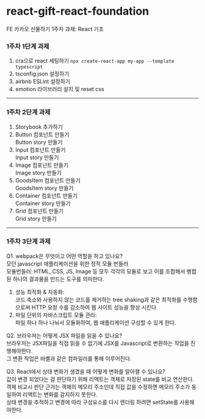# react-gift-react-foundation

FE 카카오 선물하기 1주차 과제: React 기초

### 1주차 1단계 과제

1. cra으로 react 세팅하기
   `npx create-react-app my-app --template typescript`
2. tsconfig.json 설정하기
3. airbnb ESLint 설정하기
4. emotion 라이브러리 설치 및 reset css

---

### 1주차 2단계 과제

1. Storybook 추가하기
2. Button 컴포넌트 만들기  
   Button story 만들기
3. Input 컴포넌트 만들기  
   Input story 만들기
4. Image 컴포넌트 만들기  
   Image story 만들기
5. GoodsItem 컴포넌트 만들기  
   GoodsItem story 만들기
6. Container 컴포넌트 만들기  
   Container story 만들기
7. Grid 컴포넌트 만들기  
   Grid story 만들기

---

### 1주차 3단계 과제

Q1. webpack은 무엇이고 어떤 역할을 하고 있나요?  
모던 javascript 애플리케이션을 위한 정적 모듈 번들러  
모듈번들러: HTML, CSS, JS, Image 등 모두 각각의 모듈로 보고 이를 조합해서 병합된 하나의 결과물을 만드는 도구를 의미한다.

1. 성능 최적화 & 자동화:  
   코드 축소와 사용하지 않는 코드를 제거하는 tree shaking과 같은 최적화를 수행함으로써 HTTP 요청 수를 감소하여 웹 사이트 성능을 향상 시킨다
2. 파일 단위의 자바스크립트 모듈 관리:  
   파일 하나 하나 나눠서 모듈화하여, 웹 애플리케이션 구성할 수 있게 한다.

Q2. 브라우저는 어떻게 JSX 파일을 읽을 수 있나요?  
브라우저는 JSX파일을 직접 읽을 수 없기에 JSX를 Javascript로 변환하는 작업을 진행해야한다.  
그 변환 작업은 바벨과 같은 컴파일러를 통해 이루어진다.

Q3. React에서 상태 변화가 생겼을 때 어떻게 변화를 알아챌 수 있나요?  
값이 변경 되었다는 걸 판단하기 위해 리액트는 객체로 저장된 state를 비교 연산한다.  
객체 비교시 판단 근거는 객체의 메모리 주소인데 직접 값을 수정하면 메모리 주소가 동일하여 리액트는 변화를 감지하지 못한다.  
상태 변경을 추적하고 변경에 따라 구성요소를 다시 렌더링 하려면 setState를 사용해야한다.
